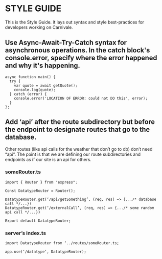 # STYLE GUIDE

This is the Style Guide. It lays out syntax and style best-practices for developers working on Carnivale.

## Use Async-Await-Try-Catch syntax for asynchronous operations. In the catch block's console.error, specify where the error happened and why it's happening.

```
async function main() { 
  try { 
    var quote = await getQuote(); 
    console.log(quote); 
  } catch (error) { 
    console.error('LOCATION OF ERROR: could not DO this', error); 
  } 
};
```

## Add ‘api’ after the route subdirectory but before the endpoint to designate routes that go to the database. 

Other routes (like api calls for the weather that don’t go to db) don’t need “api”. The point is that we are defining our route subdirectories and endpoints as if our site is an api for others.

### someRouter.ts
```
import { Router } from "express";

Const DatatypeRouter = Router();

DatatypeRouter.get(‘/api/getSomething’, (req, res) => {.../* database call */...})
DatatypeRouter.get(‘/externalCall’, (req, res) => {.../* some random api call */...})

Export default DatatypeRouter;
```
### server’s index.ts
```
import DatatypeRouter from ‘../routes/someRouter.ts;

app.use(‘/datatype’, DatatypeRouter);
```
